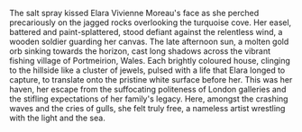 The salt spray kissed Elara Vivienne Moreau's face as she perched precariously on the jagged rocks overlooking the turquoise cove.  Her easel, battered and paint-splattered, stood defiant against the relentless wind, a wooden soldier guarding her canvas.  The late afternoon sun, a molten gold orb sinking towards the horizon, cast long shadows across the vibrant fishing village of Portmeirion, Wales.  Each brightly coloured house, clinging to the hillside like a cluster of jewels, pulsed with a life that Elara longed to capture, to translate onto the pristine white surface before her.  This was her haven, her escape from the suffocating politeness of London galleries and the stifling expectations of her family's legacy. Here, amongst the crashing waves and the cries of gulls, she felt truly free, a nameless artist wrestling with the light and the sea.

